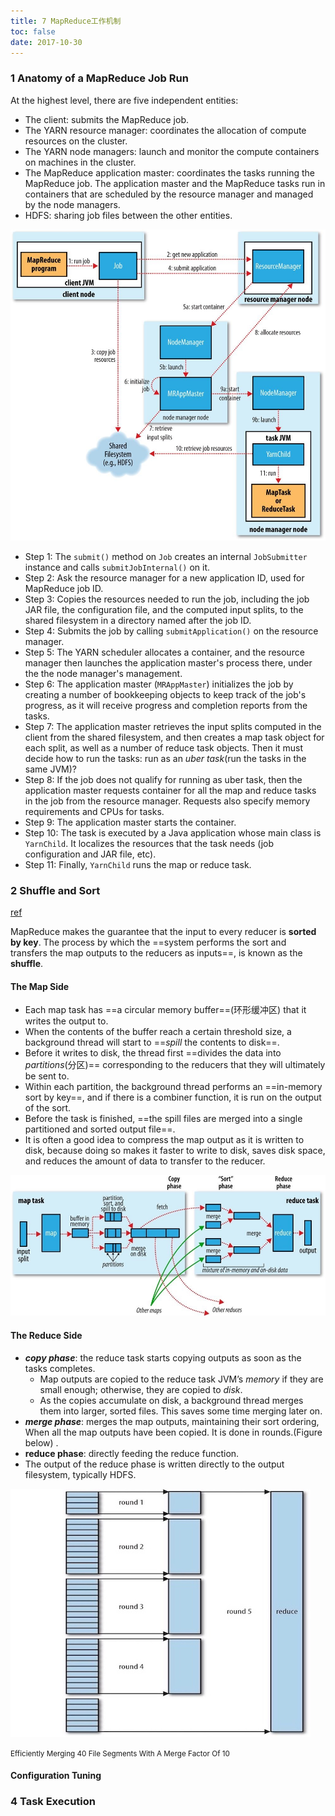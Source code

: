 ```yaml
---
title: 7 MapReduce工作机制
toc: false
date: 2017-10-30
---
```


### 1 Anatomy of a MapReduce Job Run

At the highest level, there are five independent entities:

* The client: submits the MapReduce job.
* The YARN resource manager: coordinates the allocation of compute resources on the cluster.
* The YARN node managers: launch and monitor the compute containers on machines in the cluster.
* The MapReduce application master: coordinates the tasks running the MapReduce job. The application master and the MapReduce tasks run in containers that are scheduled by the resource manager and managed by the node managers. 
* HDFS: sharing job files between the other entities.

![HowHadoopRunsAMapReduceJob](figures/HowHadoopRunsAMapReduceJob.png)


* Step 1: The `submit()` method on `Job` creates an internal `JobSubmitter` instance and calls `submitJobInternal()` on it.
* Step 2: Ask the resource manager for a new application ID, used for MapReduce job ID.
* Step 3: Copies the resources needed to run the job, including the job JAR file, the configuration file, and the computed input splits, to the shared filesystem in a directory named after the job ID.
* Step 4:  Submits the job by calling `submitApplication()` on the resource manager.
* Step 5: The YARN scheduler allocates a container, and the resource manager then launches the application master's process there, under the the node manager's management.
* Step 6: The application master (`MRAppMaster`) initializes the job by creating a number of bookkeeping objects to keep track of the job's progress, as it will receive progress and completion reports from the tasks.
* Step 7: The application master retrieves the input splits computed in the client from the shared filesystem, and then creates a map task object for each split, as well as a number of reduce task objects. Then it must decide how to run the tasks: run as an *uber task*(run the tasks in the same JVM)?
* Step 8: If the job does not qualify for running as uber task, then the application master requests container for all the map and reduce tasks in the job from the resource manager. Requests also specify memory requirements and CPUs for tasks.
* Step 9: The application master starts the container.
* Step 10: The task is executed by a Java application whose main class is `YarnChild`. It localizes the resources that the task needs (job configuration and JAR file, etc).
* Step 11: Finally, `YarnChild` runs the map or reduce task.


### 2 Shuffle and Sort

[ref](https://blog.csdn.net/aijiudu/article/details/72353510)

MapReduce makes the guarantee that the input to every reducer is **sorted by key**. The process by which the ==system performs the sort  and transfers the map outputs to the reducers as inputs==, is known as the **shuffle**.

#### The Map Side

* Each map task has ==a circular memory buffer==(环形缓冲区) that it writes the output to. 
* When the contents of the buffer reach a certain threshold size, a background thread will start to ==*spill* the contents to disk==.
* Before it writes to disk, the thread first ==divides the data into *partitions*(分区)== corresponding to the reducers that they will ultimately be sent to. 
* Within each partition, the background thread performs an ==in-memory sort by key==, and if there is a combiner function, it is run on the output of the sort.
* Before the task is finished, ==the spill files are merged into a single partitioned and sorted output file==.
* It is often a good idea to compress the map output as it is written to disk, because doing so makes it faster to write to disk, saves disk space, and reduces the amount of data to transfer to the reducer.

![](figures/TheMapSide.jpg)

#### The Reduce Side

* ***copy phase***: the reduce task starts copying outputs as soon as the tasks completes.
    * Map outputs are copied to the reduce task JVM’s *memory* if they are small enough; otherwise, they are copied to *disk*.
    * As the copies accumulate on disk, a background thread merges them into larger, sorted files. This saves some time merging later on.
* ***merge phase***: merges the map outputs, maintaining their sort ordering, When all the map outputs have been copied. It is done in rounds.(Figure below) .
* **reduce phase**: directly feeding the reduce function.
* The output of the reduce phase is written directly to the output filesystem, typically HDFS.

![](figures/EfficientlyMerging40FileSegamentsWithAMergeFactorOf10.jpg)

<small>Efficiently Merging 40 File Segments With A Merge Factor Of 10</small>


#### Configuration Tuning



### 4 Task Execution